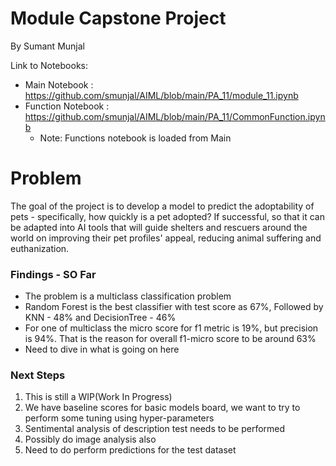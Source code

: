 # Module Capstone Project
By Sumant Munjal

Link to Notebooks: 
- Main Notebook :  https://github.com/smunjal/AIML/blob/main/PA_11/module_11.ipynb
- Function Notebook :  https://github.com/smunjal/AIML/blob/main/PA_11/CommonFunction.ipynb
    - Note: Functions notebook is loaded from Main

# Problem

The goal of the project is to develop a model to predict the adoptability of pets - specifically, how quickly is a pet adopted? If successful, so that it can be adapted into AI tools that will guide shelters and rescuers around the world on improving their pet profiles' appeal, reducing animal suffering and euthanization.

### Findings - SO Far

- The problem is a multiclass classification problem
- Random Forest is the best classifier with test score as 67%, Followed by KNN - 48% and DecisionTree - 46%
- For one of multiclass the micro score for f1 metric is 19%, but precision is 94%. That is the reason for overall f1-micro score to be around 63%
- Need to dive in what is going on here


### Next Steps
1. This is still a WIP(Work In Progress)
2. We have baseline scores for basic models board, we want to try to perform some tuning using hyper-parameters
3. Sentimental analysis of description test needs to be performed
4. Possibly do image analysis also
4. Need to do perform predictions for the test dataset 



